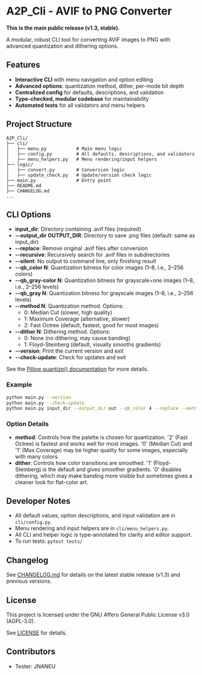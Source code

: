 # A2P_Cli - AVIF to PNG Converter

**This is the main public release (v1.3, stable).**

A modular, robust CLI tool for converting AVIF images to PNG with advanced quantization and dithering options.

## Features
- **Interactive CLI** with menu navigation and option editing
- **Advanced options**: quantization method, dither, per-mode bit depth
- **Centralized config** for defaults, descriptions, and validation
- **Type-checked, modular codebase** for maintainability
- **Automated tests** for all validators and menu helpers

## Project Structure
```
A2P_Cli/
├── cli/
│   ├── menu.py           # Main menu logic
│   ├── config.py         # All defaults, descriptions, and validators
│   ├── menu_helpers.py   # Menu rendering/input helpers
├── logic/
│   ├── convert.py        # Conversion logic
│   ├── update_check.py   # Update/version check logic
├── main.py               # Entry point
├── README.md
├── CHANGELOG.md
...
```

## CLI Options
- **input_dir**: Directory containing .avif files (required)
- **--output_dir OUTPUT_DIR**: Directory to save .png files (default: same as input_dir)
- **--replace**: Remove original .avif files after conversion
- **--recursive**: Recursively search for .avif files in subdirectories
- **--silent**: No output to command line, only finishing result
- **--qb_color N**: Quantization bitness for color images (1–8, i.e., 2–256 colors)
- **--qb_gray-color N**: Quantization bitness for grayscale+one images (1–8, i.e., 2–256 levels)
- **--qb_gray N**: Quantization bitness for grayscale images (1–8, i.e., 2–256 levels)
- **--method N**: Quantization method. Options:
    - 0: Median Cut (slower, high quality)
    - 1: Maximum Coverage (alternative, slower)
    - 2: Fast Octree (default, fastest, good for most images)
- **--dither N**: Dithering method. Options:
    - 0: None (no dithering, may cause banding)
    - 1: Floyd-Steinberg (default, visually smooths gradients)
- **--version**: Print the current version and exit
- **--check-update**: Check for updates and exit

See the [Pillow quantize() documentation](https://pillow.readthedocs.io/en/stable/reference/Image.html#PIL.Image.Image.quantize) for more details.

### Example
```sh
python main.py --version
python main.py --check-update
python main.py input_dir --output_dir out --qb_color 4 --replace --method 2 --dither 1
```

### Option Details
- **method**: Controls how the palette is chosen for quantization. '2' (Fast Octree) is fastest and works well for most images. '0' (Median Cut) and '1' (Max Coverage) may be higher quality for some images, especially with many colors.
- **dither**: Controls how color transitions are smoothed. '1' (Floyd-Steinberg) is the default and gives smoother gradients. '0' disables dithering, which may make banding more visible but sometimes gives a cleaner look for flat-color art.

## Developer Notes
- All default values, option descriptions, and input validation are in `cli/config.py`.
- Menu rendering and input helpers are in `cli/menu_helpers.py`.
- All CLI and helper logic is type-annotated for clarity and editor support.
- To run tests: `pytest tests/`

## Changelog
See [CHANGELOG.md](CHANGELOG.md) for details on the latest stable release (v1.3) and previous versions.

## License
This project is licensed under the GNU Affero General Public License v3.0 (AGPL-3.0).

See [LICENSE](https://www.gnu.org/licenses/agpl-3.0.html) for details.

## Contributors

- Tester: JNANEU
